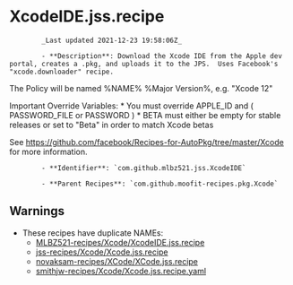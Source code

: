 # XcodeIDE.jss.recipe

            _Last updated 2021-12-23 19:58:06Z_

            - **Description**: Download the Xcode IDE from the Apple dev portal, creates a .pkg, and uploads it to the JPS.  Uses Facebook's "xcode.downloader" recipe.

The Policy will be named %NAME% %Major Version%, e.g. "Xcode 12"

Important Override Variables:
	* You must override APPLE_ID and ( PASSWORD_FILE or PASSWORD )
	* BETA must either be empty for stable releases or set to "Beta" in order to match Xcode betas

See https://github.com/facebook/Recipes-for-AutoPkg/tree/master/Xcode for more information.

            - **Identifier**: `com.github.mlbz521.jss.XcodeIDE`

            - **Parent Recipes**: `com.github.moofit-recipes.pkg.Xcode`

## Warnings

- These recipes have duplicate NAMEs:
    - [MLBZ521-recipes/Xcode/XcodeIDE.jss.recipe](/autopkg-dupe-tracker/MLBZ521-recipes/Xcode/XcodeIDE.jss.recipe)
    - [jss-recipes/Xcode/Xcode.jss.recipe](/autopkg-dupe-tracker/jss-recipes/Xcode/Xcode.jss.recipe)
    - [novaksam-recipes/XCode/XCode.jss.recipe](/autopkg-dupe-tracker/novaksam-recipes/XCode/XCode.jss.recipe)
    - [smithjw-recipes/Xcode/Xcode.jss.recipe.yaml](/autopkg-dupe-tracker/smithjw-recipes/Xcode/Xcode.jss.recipe.yaml)